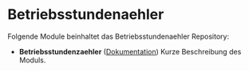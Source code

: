 # Betriebsstundenaehler

Folgende Module beinhaltet das Betriebsstundenaehler Repository:

- __Betriebsstundenzaehler__ ([Dokumentation](Betriebsstundenzaehler))
	Kurze Beschreibung des Moduls.
